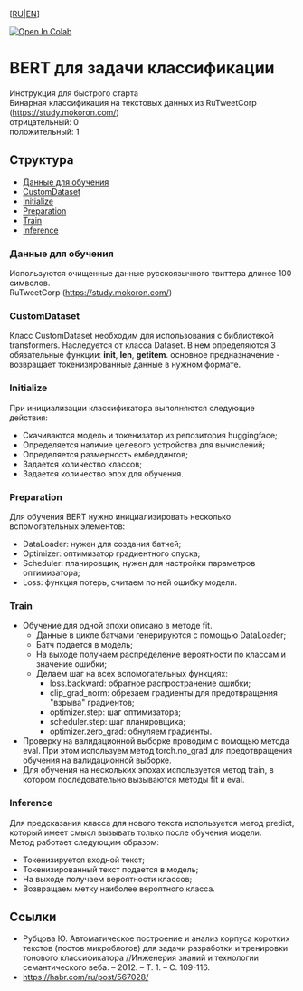 
\[[RU](https://github.com/shitkov/bert4classification/blob/main/readme.md)|[EN](https://github.com/shitkov/bert4classification/blob/main/readme_en.md)\]


[![Open In Colab](https://colab.research.google.com/assets/colab-badge.svg)](https://colab.research.google.com/github/balezz/bert4classification/blob/main/bert4clssification.ipynb)

# BERT для задачи классификации
Инструкция для быстрого старта<br>
Бинарная классификация на текстовых данных из RuTweetCorp (https://study.mokoron.com/)<br>
отрицательный: 0<br>
положительный: 1<br>

## Структура
* [Данные для обучения](#Данные-для-обучения)
* [CustomDataset](#CustomDataset)
* [Initialize](#Initialize)
* [Preparation](#Preparation)
* [Train](#Train)
* [Inference](#Inference)

### Данные для обучения
Используются очищенные данные русскоязычного твиттера длинее 100 символов.<br>
RuTweetCorp (https://study.mokoron.com/)<br>

### CustomDataset
Класс CustomDataset необходим для использования с библиотекой transformers. Наследуется от класса Dataset. В нем определяются 3 обязательные функции: __init__, __len__, __getitem__. основное предназначение - возвращает токенизированные данные в нужном формате.

### Initialize
При инициализации классификатора выполняются следующие действия:
* Скачиваются модель и токенизатор из репозитория huggingface;
* Определяется наличие целевого устройства для вычислений;
* Определяется размерность ембеддингов;
* Задается количество классов;
* Задается количество эпох для обучения.


### Preparation
Для обучения BERT нужно инициализировать несколько вспомогательных элементов:
* DataLoader: нужен для создания батчей;
* Optimizer: оптимизатор градиентного спуска;
* Scheduler: планировщик, нужен для настройки параметров оптимизатора;
* Loss: функция потерь, считаем по ней ошибку модели.


### Train
* Обучение для одной эпохи описано в методе fit.
	* Данные в цикле батчами генерируются с  помощью DataLoader;
	* Батч подается в модель;
	* На выходе получаем распределение вероятности по классам и значение ошибки;
	* Делаем шаг на всех вспомогательных функциях:
		* loss.backward: обратное распространение ошибки;
		* clip_grad_norm: обрезаем градиенты для предотвращения "взрыва" градиентов;
		* optimizer.step: шаг оптимизатора;
        * scheduler.step: шаг планировщика;
        * optimizer.zero_grad: обнуляем градиенты.
* Проверку на валидационной выборке проводим с помощью метода eval. При этом используем метод torch.no_grad для предотвращения обучения на валидационной выборке.
* Для обучения на нескольких эпохах используется метод train, в котором последовательно вызываются методы fit и eval.


### Inference
Для предсказания класса для нового текста используется метод predict, который имеет смысл вызывать только после обучения модели.<br>
Метод работает следующим образом:
* Токенизируется входной текст;
* Токенизированный текст подается в модель;
* На выходе получаем вероятности классов;
* Возвращаем метку наиболее вероятного класса.

## Ссылки 
- Рубцова Ю. Автоматическое построение и анализ корпуса коротких текстов (постов микроблогов) для задачи разработки и тренировки тонового классификатора //Инженерия знаний и технологии семантического веба. – 2012. – Т. 1. – С. 109-116.
- https://habr.com/ru/post/567028/